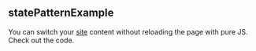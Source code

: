 <h2> statePatternExample </h2>
You can switch your <a href="https://dorukozerr.github.io/statePatternExample/">site</a> content without reloading the page with pure JS. Check out the code.
